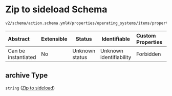 # Zip to sideload Schema

```txt
v2/schema/action.schema.yml#/properties/operating_systems/items/properties/steps/items/properties/actions/items/oneOf/25/properties/core:unpack/properties/files/items/properties/archive
```




| Abstract            | Extensible | Status         | Identifiable            | Custom Properties | Additional Properties | Access Restrictions | Defined In                                                           |
| :------------------ | ---------- | -------------- | ----------------------- | :---------------- | --------------------- | ------------------- | -------------------------------------------------------------------- |
| Can be instantiated | No         | Unknown status | Unknown identifiability | Forbidden         | Allowed               | none                | [device.schema.json\*](../device.schema.json "open original schema") |

## archive Type

`string` ([Zip to sideload](device-properties-operating-systems-operating-system-properties-steps-step-properties-group-step-action-oneof-coreunpack-action-properties-coreunpack-action-properties-files-items-properties-zip-to-sideload.md))
